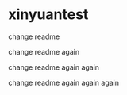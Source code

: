 # xinyuantest


change readme

change readme again


change readme again again


change readme again again again